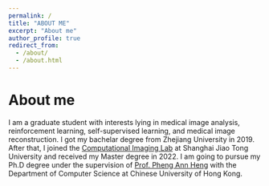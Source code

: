 ```yaml
---
permalink: /
title: "ABOUT ME"
excerpt: "About me"
author_profile: true
redirect_from: 
  - /about/
  - /about.html
---
```


About me
======
I am a graduate student with interests lying in medical image analysis, reinforcement learning, self-supervised learning, and medical image reconstruction. I got my bachelar degree from Zhejiang University in 2019. After that, I joined the [Computational Imaging Lab](https://www.ji.sjtu.edu.cn/research/laboratories/laboratory-detail/523/) at Shanghai Jiao Tong University and received my Master degree in 2022. I am going to pursue my Ph.D degree under the supervision of [Prof. Pheng Ann Heng](http://www.cse.cuhk.edu.hk/~pheng/) with the Department of Computer Science at Chinese University of Hong Kong. 

